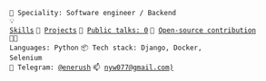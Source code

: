 <code>👷 Speciality: Software engineer / Backend</code><br>
<code>💡 [Skills](SKILLS.md)</code>
<code>🧻 [Projects](PROJECTS.md)</code>
<code>📢 [Public talks: 0](TALKS.md)</code>
<code>👀 [Open-source contribution](CONTRIBUTION.md)</code><br>
<code>🧑‍💻 Languages: Python</code>
<code>📦 Tech stack: Django, Docker, Selenium</code><br>
<code>💬 Telegram: [@enerush](https://telegram.me/enerush)</code>
<code>📫 [nyw077@gmail.com)](mailto:nyw077@gmail.com)</code>
